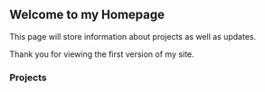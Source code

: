 ## Welcome to my Homepage

This page will store information about projects as well as updates.

Thank you for viewing the first version of my site.

### Projects

